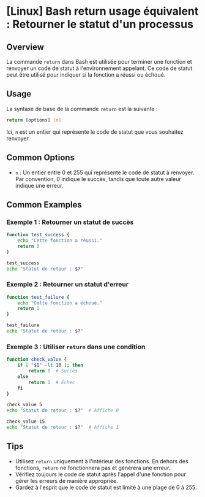 # [Linux] Bash return usage équivalent : Retourner le statut d'un processus

## Overview
La commande `return` dans Bash est utilisée pour terminer une fonction et renvoyer un code de statut à l'environnement appelant. Ce code de statut peut être utilisé pour indiquer si la fonction a réussi ou échoué.

## Usage
La syntaxe de base de la commande `return` est la suivante :

```bash
return [options] [n]
```

Ici, `n` est un entier qui représente le code de statut que vous souhaitez renvoyer.

## Common Options
- `n` : Un entier entre 0 et 255 qui représente le code de statut à renvoyer. Par convention, 0 indique le succès, tandis que toute autre valeur indique une erreur.

## Common Examples

### Exemple 1 : Retourner un statut de succès
```bash
function test_success {
    echo "Cette fonction a réussi."
    return 0
}

test_success
echo "Statut de retour : $?"
```

### Exemple 2 : Retourner un statut d'erreur
```bash
function test_failure {
    echo "Cette fonction a échoué."
    return 1
}

test_failure
echo "Statut de retour : $?"
```

### Exemple 3 : Utiliser `return` dans une condition
```bash
function check_value {
    if [ "$1" -lt 10 ]; then
        return 0  # Succès
    else
        return 1  # Échec
    fi
}

check_value 5
echo "Statut de retour : $?"  # Affiche 0

check_value 15
echo "Statut de retour : $?"  # Affiche 1
```

## Tips
- Utilisez `return` uniquement à l'intérieur des fonctions. En dehors des fonctions, `return` ne fonctionnera pas et générera une erreur.
- Vérifiez toujours le code de statut après l'appel d'une fonction pour gérer les erreurs de manière appropriée.
- Gardez à l'esprit que le code de statut est limité à une plage de 0 à 255.